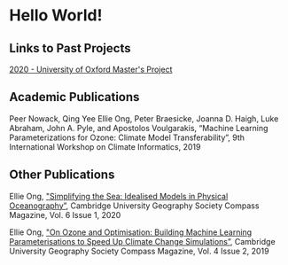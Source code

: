 # Hello World!


## Links to Past Projects
[2020 - University of Oxford Master's Project](./MPhys_Project_Report_EO_2020.pdf)

## Academic Publications

Peer Nowack, Qing Yee Ellie Ong, Peter Braesicke, Joanna D. Haigh, Luke Abraham, John A. Pyle, and Apostolos Voulgarakis, “Machine Learning Parameterizations for Ozone: Climate Model Transferability”, 9th International Workshop on Climate Informatics, 2019

## Other Publications

Ellie Ong, ["Simplifying the Sea: Idealised Models in Physical Oceanography”](https://issuu.com/compassmagazine5/docs/edited_final_verision_michaelmas2020_new_new), Cambridge University Geography Society Compass Magazine, Vol. 6 Issue 1, 2020

Ellie Ong, ["On Ozone and Optimisation: Building Machine Learning Parameterisations to Speed Up Climate Change Simulations”](https://issuu.com/compassmagazine5/docs/spreads), Cambridge University Geography Society Compass Magazine, Vol. 4 Issue 2, 2019

